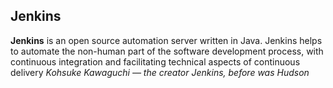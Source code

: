 ## Jenkins

__Jenkins__ is an open source automation server written in Java. Jenkins helps to automate the non-human part of the software development process, with continuous integration and facilitating technical aspects of continuous delivery
_Kohsuke Kawaguchi — the creator Jenkins, before was Hudson_ 
